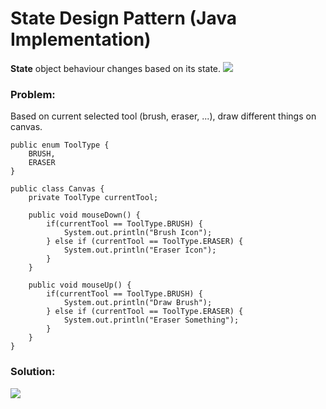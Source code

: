 # State Design Pattern (Java Implementation)

**State** object behaviour changes based on its state.
![](https://github.com/shamy1st/design-pattern-state-java/blob/main/state-uml.png)
### Problem: 
Based on current selected tool (brush, eraser, ...), draw different things on canvas.

    public enum ToolType {
        BRUSH,
        ERASER
    }

    public class Canvas {
        private ToolType currentTool;

        public void mouseDown() {
            if(currentTool == ToolType.BRUSH) {
                System.out.println("Brush Icon");
            } else if (currentTool == ToolType.ERASER) {
                System.out.println("Eraser Icon");
            }
        }

        public void mouseUp() {
            if(currentTool == ToolType.BRUSH) {
                System.out.println("Draw Brush");
            } else if (currentTool == ToolType.ERASER) {
                System.out.println("Eraser Something");
            }
        }
    }
### Solution:
![](https://github.com/shamy1st/design-pattern-state-java/blob/main/state-solution-uml.png)
